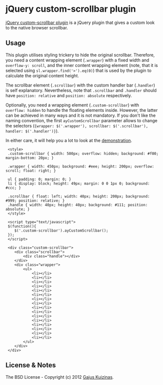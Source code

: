 # jQuery custom-scrollbar plugin

[jQuery custom-scrollbar plugin](https://github.com/anuary/jquery-custom-scrollbar/) is a jQuery plugin that gives a custom look to the native browser scrollbar.

## Usage

This plugin utilises styling trickery to hide the original scrollbar. Therefore, you need a content wrapping element (`.wrapper`) with a fixed width and `overflow-y: scroll`, and the inner content wrapping element (note, that it is selected using `sl.wrapper.find('>').eq(0)`) that is used by the plugin to calculate the original content height.

The scrollbar element (`.scrollbar`) with the custom handler bar (`.handler`) is self explanatory. Nevertheless, note that `.scrollbar` and `.handler` should have `position: relative` and `position: absolute` respectively.

Optionally, you need a wrapping element (`.custom-scrollbar`) with `overflow: hidden` to handle the floating elements inside. However, the latter can be achieved in many ways and it is not mandatory. If you don't like the naming convention, the first `ayCustomScrollbar` parameter allows to change the selectors (`{wrapper: $('.wrapper'), scrollbar: $('.scrollbar'), handler: $('.handler')}`).

In either care, it will help you a lot to look at the [demonstration](https://dev.anuary.com/680a3c94-9651-550f-abca-e853613eb9ce/).

     <style>
     .custom-scrollbar { width: 500px; overflow: hidden; background: #f00; margin-bottom: 20px; }

     .wrapper { width: 450px; background: #eee; height: 200px; overflow: scroll; float: right; }

     ul { padding: 0; margin: 0; }
     li { display: block; height: 49px; margin: 0 0 1px 0; background: #ccc; }

     .scrollbar { float: left; width: 40px; height: 200px; background: #999; position: relative; }
     .handle { width: 40px; height: 40px; background: #111; position: absolute; }
     </style>

     <script type="text/javascript">
     $(function(){
     	$('.custom-scrollbar').ayCustomScrollbar();
     });
     </script>
     
     <div class="custom-scrollbar">
     	<div class="scrollbar">
     		<div class="handle"></div>
     	</div>
     	<div class="wrapper">
     		<ul>
     			<li></li>
     			<li></li>
     			<li></li>
     			<li></li>
     			<li></li>
     			<li></li>
     			<li></li>
     			<li></li>
     			<li></li>
     			<li></li>
     			<li></li>
     			<li></li>
     			<li></li>
     			<li></li>
     			<li></li>
     			<li></li>	
     		</ul>
     	</div>
     </div>

## License & Notes

The BSD License - Copyright (c) 2012 [Gajus Kuizinas](http://anuary.com/gajus).